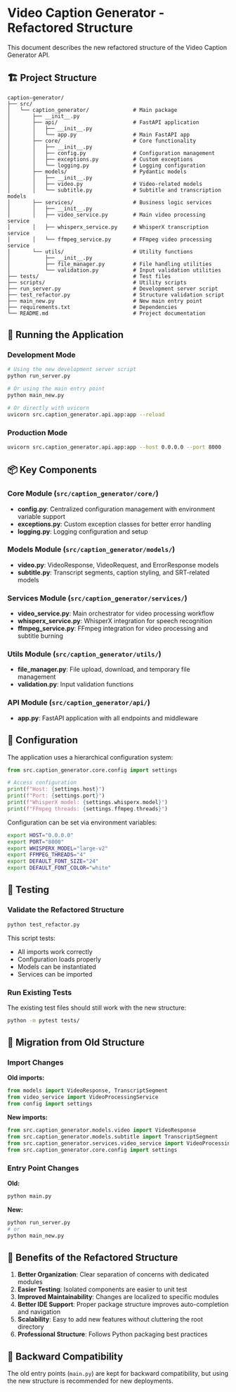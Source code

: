 # Video Caption Generator - Refactored Structure

This document describes the new refactored structure of the Video Caption Generator API.

## 🏗️ Project Structure

```
caption-generator/
├── src/
│   └── caption_generator/              # Main package
│       ├── __init__.py
│       ├── api/                        # FastAPI application
│       │   ├── __init__.py
│       │   └── app.py                  # Main FastAPI app
│       ├── core/                       # Core functionality
│       │   ├── __init__.py
│       │   ├── config.py               # Configuration management
│       │   ├── exceptions.py           # Custom exceptions
│       │   └── logging.py              # Logging configuration
│       ├── models/                     # Pydantic models
│       │   ├── __init__.py
│       │   ├── video.py                # Video-related models
│       │   └── subtitle.py             # Subtitle and transcription models
│       ├── services/                   # Business logic services
│       │   ├── __init__.py
│       │   ├── video_service.py        # Main video processing service
│       │   ├── whisperx_service.py     # WhisperX transcription service
│       │   └── ffmpeg_service.py       # FFmpeg video processing service
│       └── utils/                      # Utility functions
│           ├── __init__.py
│           ├── file_manager.py         # File handling utilities
│           └── validation.py           # Input validation utilities
├── tests/                              # Test files
├── scripts/                            # Utility scripts
├── run_server.py                       # Development server script
├── test_refactor.py                    # Structure validation script
├── main_new.py                         # New main entry point
├── requirements.txt                    # Dependencies
└── README.md                           # Project documentation
```

## 🚀 Running the Application

### Development Mode

```bash
# Using the new development server script
python run_server.py

# Or using the main entry point
python main_new.py

# Or directly with uvicorn
uvicorn src.caption_generator.api.app:app --reload
```

### Production Mode

```bash
uvicorn src.caption_generator.api.app:app --host 0.0.0.0 --port 8000
```

## 📦 Key Components

### Core Module (`src/caption_generator/core/`)

- **config.py**: Centralized configuration management with environment variable support
- **exceptions.py**: Custom exception classes for better error handling
- **logging.py**: Logging configuration and setup

### Models Module (`src/caption_generator/models/`)

- **video.py**: VideoResponse, VideoRequest, and ErrorResponse models
- **subtitle.py**: Transcript segments, caption styling, and SRT-related models

### Services Module (`src/caption_generator/services/`)

- **video_service.py**: Main orchestrator for video processing workflow
- **whisperx_service.py**: WhisperX integration for speech recognition
- **ffmpeg_service.py**: FFmpeg integration for video processing and subtitle burning

### Utils Module (`src/caption_generator/utils/`)

- **file_manager.py**: File upload, download, and temporary file management
- **validation.py**: Input validation functions

### API Module (`src/caption_generator/api/`)

- **app.py**: FastAPI application with all endpoints and middleware

## 🔧 Configuration

The application uses a hierarchical configuration system:

```python
from src.caption_generator.core.config import settings

# Access configuration
print(f"Host: {settings.host}")
print(f"Port: {settings.port}")
print(f"WhisperX model: {settings.whisperx.model}")
print(f"FFmpeg threads: {settings.ffmpeg.threads}")
```

Configuration can be set via environment variables:

```bash
export HOST="0.0.0.0"
export PORT="8000"
export WHISPERX_MODEL="large-v2"
export FFMPEG_THREADS="4"
export DEFAULT_FONT_SIZE="24"
export DEFAULT_FONT_COLOR="white"
```

## 🧪 Testing

### Validate the Refactored Structure

```bash
python test_refactor.py
```

This script tests:

- All imports work correctly
- Configuration loads properly
- Models can be instantiated
- Services can be imported

### Run Existing Tests

The existing test files should still work with the new structure:

```bash
python -m pytest tests/
```

## 📝 Migration from Old Structure

### Import Changes

**Old imports:**

```python
from models import VideoResponse, TranscriptSegment
from video_service import VideoProcessingService
from config import settings
```

**New imports:**

```python
from src.caption_generator.models.video import VideoResponse
from src.caption_generator.models.subtitle import TranscriptSegment
from src.caption_generator.services.video_service import VideoProcessingService
from src.caption_generator.core.config import settings
```

### Entry Point Changes

**Old:**

```bash
python main.py
```

**New:**

```bash
python run_server.py
# or
python main_new.py
```

## 🎯 Benefits of the Refactored Structure

1. **Better Organization**: Clear separation of concerns with dedicated modules
2. **Easier Testing**: Isolated components are easier to unit test
3. **Improved Maintainability**: Changes are localized to specific modules
4. **Better IDE Support**: Proper package structure improves auto-completion and navigation
5. **Scalability**: Easy to add new features without cluttering the root directory
6. **Professional Structure**: Follows Python packaging best practices

## 🔄 Backward Compatibility

The old entry points (`main.py`) are kept for backward compatibility, but using the new structure is recommended for new deployments.
